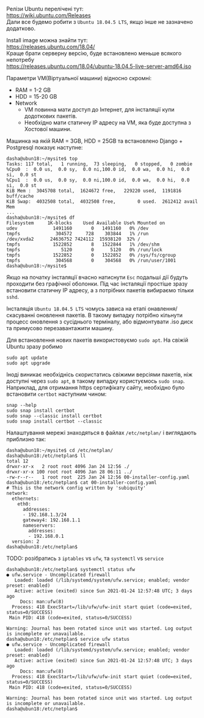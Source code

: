 Релізи Ubuntu перелічені тут:<br>
https://wiki.ubuntu.com/Releases<br>
Дали все будемо робити з `Ubuntu 18.04.5 LTS`, якщо інше не зазначено додатково.

Install image можна знайти тут:<br>
https://releases.ubuntu.com/18.04/<br>
Краще брати серверну версію, буде встановлено меньше всякого непотребу<br>
https://releases.ubuntu.com/18.04/ubuntu-18.04.5-live-server-amd64.iso<br>

Параметри VM(Віртуальної машини) відносно скромні:
* RAM = 1-2 GB
* HDD = 15-20 GB
* Network 
  * VM повинна мати доступ до Інтернет, для інсталяції купи додоткових пакетів.
  * Необхідно мати статичну IP адресу на VM, яка буде доступна з Хостової машини.

Машинка на якій RAM = 3GB, HDD = 25GB та встановлено Django + Postgresql показує наступне:
````
dasha@ubun18:~/mysite$ top
Tasks: 117 total,   1 running,  73 sleeping,   0 stopped,   0 zombie
%Cpu0  :  0.0 us,  0.0 sy,  0.0 ni,100.0 id,  0.0 wa,  0.0 hi,  0.0 si,  0.0 st
%Cpu1  :  0.0 us,  0.0 sy,  0.0 ni,100.0 id,  0.0 wa,  0.0 hi,  0.0 si,  0.0 st
KiB Mem :  3045708 total,  1624672 free,   229220 used,  1191816 buff/cache
KiB Swap:  4032508 total,  4032508 free,        0 used.  2612412 avail Mem
...
dasha@ubun18:~/mysite$ df
Filesystem     1K-blocks    Used Available Use% Mounted on
udev             1491160       0   1491160   0% /dev
tmpfs             304572     728    303844   1% /run
/dev/xvda2      24636752 7424112  15938120  32% /
tmpfs            1522852       8   1522844   1% /dev/shm
tmpfs               5120       0      5120   0% /run/lock
tmpfs            1522852       0   1522852   0% /sys/fs/cgroup
tmpfs             304568       0    304568   0% /run/user/1001
dasha@ubun18:~/mysite$
````
Якщо на початку інсталяції вчасно натиснути `Esc` подальші дії будуть проходити без графічної оболонки.
Під час інсталяції простіше зразу встановити статичну IP адресу, а з потрібних пакетів вибираємо тільки `sshd`.

Інсталяція `Ubuntu 18.04.5 LTS` чомусь зависа на етапі онавлення/скасуванні оновлення пакетів.
В такому випадку потрібно кільнути процесс оновлення з сусіднього терміналу, або відмонтувати .iso диск та примусово перезавантажити машину.

Для встановлення нових пакетів використовуємо `sudo apt`. На свіжій Ubuntu зразу робимо
````
sudo apt update
sudo apt upgrade
````

Іноді виникає необхіднісь скористатись свіжими версіями пакетів, ніж доступні через `sudo apt`,
в такому випадку користуємось `sudo snap`. Наприклад, для отримання https сертифікату сайту, необхідно
було встановити `certbot` наступним чином:
````
snap --help
sudo snap install certbot
sudo snap --classic install certbot
sudo snap install certbot --classic
````

Налаштування мережі знаходяться в файлах `/etc/netplan/` і виглядають приблизно так:
````
dasha@ubun18:~/mysite$ cd /etc/netplan/
dasha@ubun18:/etc/netplan$ ll
total 12
drwxr-xr-x   2 root root 4096 Jan 24 12:56 ./
drwxr-xr-x 100 root root 4096 Jan 28 06:11 ../
-rw-r--r--   1 root root  225 Jan 24 12:56 00-installer-config.yaml
dasha@ubun18:/etc/netplan$ cat 00-installer-config.yaml
# This is the network config written by 'subiquity'
network:
  ethernets:
    eth0:
      addresses:
      - 192.168.1.3/24
      gateway4: 192.168.1.1
      nameservers:
        addresses:
        - 192.168.0.1
  version: 2
dasha@ubun18:/etc/netplan$
````

TODO: розібратись з `iptables` vs `ufw`, та `systemctl` vs `service`
````
dasha@ubun18:/etc/netplan$ systemctl status ufw
● ufw.service - Uncomplicated firewall
   Loaded: loaded (/lib/systemd/system/ufw.service; enabled; vendor preset: enabled)
   Active: active (exited) since Sun 2021-01-24 12:57:48 UTC; 3 days ago
     Docs: man:ufw(8)
  Process: 418 ExecStart=/lib/ufw/ufw-init start quiet (code=exited, status=0/SUCCESS)
 Main PID: 418 (code=exited, status=0/SUCCESS)

Warning: Journal has been rotated since unit was started. Log output is incomplete or unavailable.
dasha@ubun18:/etc/netplan$ service ufw status
● ufw.service - Uncomplicated firewall
   Loaded: loaded (/lib/systemd/system/ufw.service; enabled; vendor preset: enabled)
   Active: active (exited) since Sun 2021-01-24 12:57:48 UTC; 3 days ago
     Docs: man:ufw(8)
  Process: 418 ExecStart=/lib/ufw/ufw-init start quiet (code=exited, status=0/SUCCESS)
 Main PID: 418 (code=exited, status=0/SUCCESS)

Warning: Journal has been rotated since unit was started. Log output is incomplete or unavailable.
dasha@ubun18:/etc/netplan$
````
